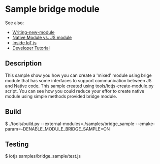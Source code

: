 # Sample bridge module

See also:
* [Writing-new-module](https://github.com/Samsung/iotjs/blob/master/docs/devs/Writing-New-Module.md)
* [Native Module vs. JS module](https://github.com/Samsung/iotjs/blob/master/docs/devs/Native-Module-vs-JS-Module.md)
* [Inside IoT.js](https://github.com/Samsung/iotjs/blob/master/docs/devs/Inside-IoT.js.md)
* [Developer Tutorial](https://github.com/Samsung/iotjs/blob/master/docs/devs/Developer-Tutorial.md)


## Description
This sample show you how you can create a 'mixed' module using brige module that has some interfaces to support communication between JS and Native code. This sample created using tools/iotjs-create-module.py script.
You can see how you could reduce your effor to create native module using simple methods provided bridge module.


## Build

$ ./tools/build.py --external-modules=./samples/bridge_sample --cmake-param=-DENABLE_MODULE_BRIDGE_SAMPLE=ON

## Testing

$ iotjs samples/bridge_sample/test.js
